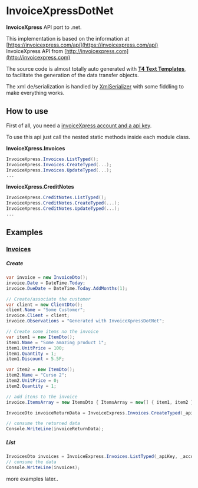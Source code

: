 # InvoiceXpressDotNet
**InvoiceXpress** API port to .net.

This implementation is based on the information at [https://invoicexpress.com/api](https://invoicexpress.com/api)
InvoiceXpress API from [http://invoicexpress.com](http://invoicexpress.com)

The source code is almost totally auto generated with [**T4 Text Templates**](https://msdn.microsoft.com/en-us/library/bb126445.aspx), to facilitate the generation of the data transfer objects.

The xml de/serialization is handled by [XmlSerializer](https://msdn.microsoft.com/en-us/library/system.xml.serialization.xmlserializer(v=vs.110).aspx) with some fiddling to make everything works.

## How to use

First of all, you need a [invoiceXpress account and a api key](https://invoicexpress.com/api/overview).

To use this api just call the nested static methods inside each module class.

**InvoiceXpress.Invoices**
```cs
InvoiceXpress.Invoices.ListTyped();
InvoiceXpress.Invoices.CreateTyped(...);
InvoiceXpress.Invoices.UpdateTyped(...);
...
```
**InvoiceXpress.CreditNotes**
```cs
InvoiceXpress.CreditNotes.ListTyped(); 
InvoiceXpress.CreditNotes.CreateTyped(...); 
InvoiceXpress.CreditNotes.UpdateTyped(...); 
...
```
## Examples
### [Invoices](https://invoicexpress.com/api/invoices/)
##### Create
```cs
var invoice = new InvoiceDto();
invoice.Date = DateTime.Today;
invoice.DueDate = DateTime.Today.AddMonths(1);

// Create/associate the customer
var client = new ClientDto();
client.Name = "Some Customer";
invoice.Client = client;
invoice.Observations = "Generated with InvoiceXpressDotNet";

// Create some items no the invoice
var item1 = new ItemDto();
item1.Name = "Some amazing product 1";
item1.UnitPrice = 100;
item1.Quantity = 1;
item1.Discount = 5.5F;

var item2 = new ItemDto();
item2.Name = "Curso 2";
item2.UnitPrice = 0;
item2.Quantity = 1;

// add itens to the invoice
invoice.ItemsArray = new ItemsDto { ItemsArray = new[] { item1, item2 } };

InvoiceDto invoiceReturnData = InvoiceExpress.Invoices.CreateTyped(_apiKey, _accountName, invoice);

// consume the returned data
Console.WriteLine(invoiceReturnData);
```
##### List
```cs
InvoicesDto invoices = InvoiceExpress.Invoices.ListTyped(_apiKey, _accountName);
// consume the data
Console.WriteLine(invoices);
```
more examples later..
